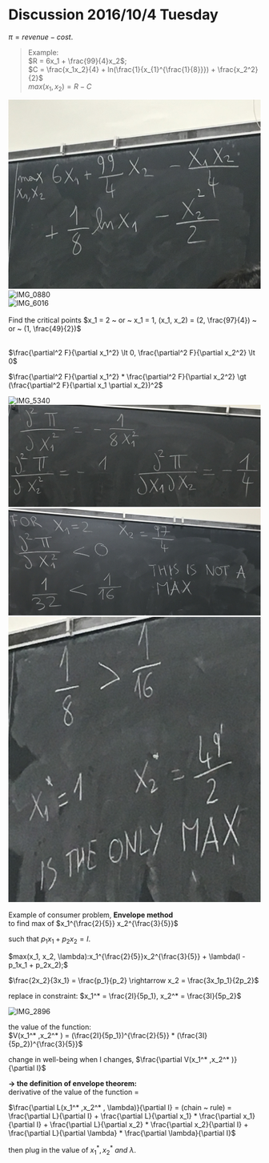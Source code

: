 # Discussion 2016/10/4 Tuesday
$\pi = revenue - cost$.     
> Example:      
> $R = 6x_1 + \frac{99}{4}x_2$;    
> $C = \frac{x_1x_2}{4} + ln(\frac{1}{x_{1}^{\frac{1}{8}}}) + \frac{x_2^2}{2}$    
> $max(x_1, x_2) = R - C$      

![IMG_1081](assets/ECNO-11-Discussion-2016-9-27-dca69.png)     
![IMG_0880](assets/ECNO-11-Discussion-2016-9-27-c07b0.png)       
![IMG_6016](assets/ECNO-11-Discussion-2016-9-27-93faf.png)       
<br/>
Find the critical points $x_1 = 2 ~ or ~ x_1 = 1, (x_1, x_2) = (2, \frac{97}{4}) ~ or ~ (1, \frac{49}{2})$    
<br/>     

$\frac{\partial^2 F}{\partial x_1^2} \lt 0, \frac{\partial^2 F}{\partial x_2^2} \lt 0$     

$\frac{\partial^2 F}{\partial x_1^2} * \frac{\partial^2 F}{\partial x_2^2} \gt (\frac{\partial^2 F}{\partial x_1 \partial x_2})^2$    

![IMG_5340](assets/ECNO-11-Discussion-2016-9-27-3ef7d.png)     
![IMG_8111](assets/ECNO-11-Discussion-2016-9-27-d75bb.png)     
![IMG_0091](assets/ECNO-11-Discussion-2016-9-27-6ef42.png)     
![IMG_8125](assets/ECNO-11-Discussion-2016-9-27-e7e2c.png)

Example of consumer problem, **Envelope method**        
to find max of $x_1^{\frac{2}{5}} x_2^{\frac{3}{5}}$     

such that  $p_1x_1 + p_2x_2 = I$.     

$max(x_1, x_2, \lambda):x_1^{\frac{2}{5}}x_2^{\frac{3}{5}} + \lambda(I - p_1x_1 + p_2x_2);$     

$\frac{2x_2}{3x_1} = \frac{p_1}{p_2} \rightarrow x_2 = \frac{3x_1p_1}{2p_2}$       

replace in constraint:
$x_1^* = \frac{2I}{5p_1}, x_2^* = \frac{3I}{5p_2}$          

![IMG_2896](assets/ECNO-11-Discussion-2016-9-27-58c7e.png)     


the value of the function:     
$V(x_1^* ,x_2^* ) = (\frac{2I}{5p_1})^{\frac{2}{5}} * (\frac{3I}{5p_2})^{\frac{3}{5}}$      

change in well-being when I changes, $\frac{\partial V(x_1^* ,x_2^* )}{\partial I}$       



**$\rightarrow$ the definition of envelope theorem:**       
derivative of the value of the function =     

$\frac{\partial L(x_1^* ,x_2^* , \lambda)}{\partial I} = (chain ~ rule) = \frac{\partial L}{\partial I} + \frac{\partial L}{\partial x_1} * \frac{\partial x_1}{\partial I} + \frac{\partial L}{\partial x_2} * \frac{\partial x_2}{\partial I} + \frac{\partial L}{\partial \lambda} * \frac{\partial \lambda}{\partial I}$     

then plug in the value of $x_1^* ,x_2^* ~ and ~ \lambda$.
